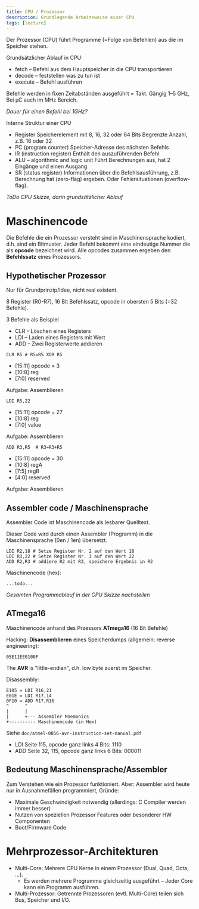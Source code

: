 ```yaml
---
title: CPU / Prozessor
description: Grundlegende Arbeitsweise einer CPU
tags: [lecture]
---
```


Der Prozessor (CPU) führt Programme (=Folge von Befehlen) aus die im Speicher stehen.

Grundsätzlicher Ablauf in CPU:

-   fetch –  Befehl aus dem Hauptspeicher in die CPU transportieren
-   decode – feststellen was zu tun ist
-   execute – Befehl ausführen

Befehle werden in fixen Zeitabständen ausgeführt = Takt. Gängig 1–5 GHz, Bei µC auch im MHz Bereich.

*Dauer für einen Befehl bei 1GHz?*

Interne Struktur einer CPU

-   Register
    Speicherelement mit 8, 16, 32 oder 64 Bits
    Begrenzte Anzahl, z.B. 16 oder 32
-   PC (program counter)
    Speicher-Adresse des nächsten Befehls
-   IR (instruction register)
    Enthält den auszuführenden Befehl
-   ALU – algorithmic and logic unit
    Führt Berechnungen aus, hat 2 Eingänge und einen Ausgang
-   SR (status register)
    Informationen über die Befehlsausführung, z.B. Berechnung hat (zero-flag) ergeben. Oder Fehlersituationen (overflow-flag).

*ToDo CPU Skizze, darin grundsätzlicher Ablauf*



# Maschinencode

Die Befehle die ein Prozessor versteht sind in Maschinensprache kodiert, d.h. sind ein Bitmuster. Jeder Befehl bekommt eine eindeutige Nummer die als **opcode** bezeichnet wird. Alle opcodes zusammen ergeben den **Befehlssatz** eines Prozessors.



## Hypothetischer Prozessor

Nur für Grundprinzip/Idee, nicht real existent.

8 Register (R0-R7), 16 Bit Befehlssatz, opcode in obersten 5 Bits (=32 Befehle).

3 Befehle als Beispiel

- CLR – Löschen eines Registers
- LDI – Laden eines Registers mit Wert
- ADD – Zwei Registerwerte addieren



```
CLR R5 # R5=R5 XOR R5
```

- [15:11] opcode = 3
- [10:8] reg
- [7:0] reserved

Aufgabe: Assemblieren



```
LDI R5,22
```

- [15:11] opcode = 27
- [10:8] reg
- [7:0] value

Aufgabe: Assemblieren



```
ADD R3,R5  # R3=R3+R5
```

- [15:11] opcode = 30
- [10:8] regA
- [7:5] regB
- [4:0] reserved

Aufgabe: Assemblieren



## Assembler code / Maschinensprache

Assembler Code ist Maschinencode als lesbarer Quelltext.

Dieser Code wird durch einen Assembler (Programm) in die Maschinensprache (0en / 1en) übersetzt.

```
LDI R2,18 # Setze Register Nr. 2 auf den Wert 18
LDI R3,22 # Setze Register Nr. 3 auf den Wert 22
ADD R2,R3 # addiere R2 mit R3, speichere Ergebnis in R2
```

Maschinencode (hex):

```
...todo...
```

*Gesamten Programmablauf in der CPU Skizze nachstellen*



## ATmega16

Maschinencode anhand des Przessors **ATmega16** (16 Bit Befehle)

Hacking: **Disassemblieren** eines Speicherdumps (allgemein: reverse engineering):

```
05E11EE0100F
```

The **AVR** is "little-endian", d.h. low byte zuerst im Speicher.

Disassembly:

```
E105 = LDI R16,21
E01E = LDI R17,14
0F10 = ADD R17,R16
^      ^
|      |
|      +--- Assembler Mnemonics
+---------- Maschinencode (in Hex)
```

Siehe `doc/atmel-0856-avr-instruction-set-manual.pdf`

- LDI Seite 115, opcode ganz links 4 Bits: 1110
- ADD Seite 32, 115, opcode ganz links 6 Bits: 000011



## Bedeutung Maschinensprache/Assembler

Zum Verstehen wie ein Prozessor funktioniert. Aber: Assembler wird heute nur in Ausnahmefällen programmiert, Gründe:

- Maximale Geschwindigkeit notwendig (allerdings: C Compiler werden immer besser)
- Nutzen von speziellen Prozessor Features oder besonderer HW Componenten
- Boot/Firmware Code



# Mehrprozessor-Architekturen

- Multi-Core: Mehrere CPU Kerne in einem Prozessor (Dual, Quad, Octa, ...).
  - Es werden mehrere Programme gleichzeitig ausgeführt – Jeder Core kann  ein Programm ausführen.
- Multi-Prozessor: Getrennte Prozessoren (evtl. Multi-Core) teilen sich Bus, Speicher und I/O.



